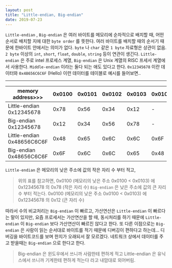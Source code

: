 ```yaml
---
layout: post
title: "Little-endian, Big-endian"
date: 2019-07-23
---
```


`Little-endian` , `Big-endian` 은 여러 바이트를 메모리에 순차적으로 배치할 때, 어떤 순서로 배치할 지에 대한 `byte order` 를 뜻한다. 여러 바이트를 배치할 때의 순서기 때문에 한바이트 안에서는 의미가 없다. `byte` 나 `char` 같은 `1 byte` 자료형은 상관이 없음. `2 byte` 이상의 `int`, `short`, `float`, `double`, `string` 등이 연관이 생긴다.
`Little-endian` 은 주로 intel 프로세스 계열,
`Big-endian` 은 Unix 계열의 RISC 프세서 계열에서 사용한다.
`Middle-endian` 이라는 둘다 되는 애도 있다고 한다.
`0x12345678` 이란 데이터와 `0x48656C6C6F` (Hello) 이런 데이터를 테이블로 예시를 들어보면..

---
|memory address>>> | 0x0100 | 0x0101 | 0x0102 | 0x0103 | 0x0104 |
|----|----|----|----|----|----|
|Little-endian 0x12345678|0x78|0x56|0x34|0x12| - |
|Big-endian 0x12345678|0x12|0x34|0x56|0x78| - |
|Little-endian 0x48656C6C6F|0x48|0x65|0x6C|0x6C|0x6F|
|Big-endian 0x48656C6C6F|0x6F|0x6C|0x6C|0x65|0x48|

`Little-endian` 은 메모리의 낮은 주소에 값의 작은 자리 수 부터 적고,
> 위의 표를 참고하면,
0x0100 (메모리의 낮은 주소 0x0100 < 0x0103) 에 0x12345678 의 0x78 (작은 자리 수)
`Big-endian` 은 낮은 주소에 값의 큰 자리 수 부터 적는다.
> 0x0100 (메모리의 낮은 주소 0x0100 < 0x0103) 에 0x12345678 의 0x12 (큰 자리 수)

따라서 수의 비교처리는 `Big-endian` 이 빠르고, 가산연산은 `Little-endian` 이 빠르다는 말이 있지만,
요즘 프로세서는 가산연산을 할 때,  동시처리를 하기 때문에 `Little-endian` 이 `Big-endian` 보다 가산연산이 빠르진 않다고 한다.
또 다른 이점으로는 `Big-endian` 은 사람이 읽는 순서대로 바이트를 적기 때문에 디버깅이 편하다고 하는데... 디버깅을 바이트코드를 보며 한지가 오래되서 잘 모르겠다.
네트워크 상에서 데이터를 주고 받을때는 `Big-endian` 으로 한다고 한다.

> Big-endian 은 윈도우에서 쓰니까 사람한테 편하게 적고
Little-endian 은 유닉스에서 쓰니까 기계한테 편하게 적는다
라고 내맘대로 외어버림.
